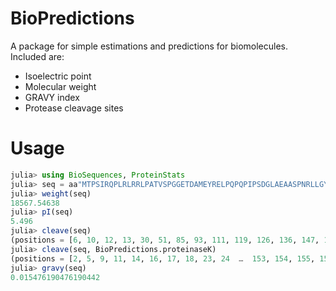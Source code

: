 # BioPredictions
A package for simple estimations and predictions for biomolecules. Included are:
- Isoelectric point
- Molecular weight
- GRAVY index
- Protease cleavage sites

# Usage
```julia
julia> using BioSequences, ProteinStats
julia> seq = aa"MTPSIRQPLRLRRLPATVSPGGETDAMEYRELPQPQPIPSDGLAEAASPNRLLGYLLLHWPMVLILGSMLGAGMAYLAYTLIPAKYTTYAMIRVALVPPSVSGFQNEEAARNDFLTCLKTQTQLIKSHFVLNAAIRDPAIAELPMIRSQVDPVAFLQDEVRVEYTDNS";
julia> weight(seq)
18567.54638
julia> pI(seq)
5.496
julia> cleave(seq)
(positions = [6, 10, 12, 13, 30, 51, 85, 93, 111, 119, 126, 136, 147, 161], peptides = LongAminoAcidSeq[MTPSIR, QPLR, LR, R, LPATVSPGGETDAMEYR, ELPQPQPIPSDGLAEAASPNR, LLGYLLLHWPMVLILGSMLGAGMAYLAYTLIPAK, YTTYAMIR, VALVPPSVSGFQNEEAAR, NDFLTCLK, TQTQLIK, SHFVLNAAIR, DPAIAELPMIR, SQVDPVAFLQDEVR, VEYTDNS])
julia> cleave(seq, BioPredictions.proteinaseK)
(positions = [2, 5, 9, 11, 14, 16, 17, 18, 23, 24  …  153, 154, 155, 156, 159, 160, 162, 163, 164, 165], peptides = LongAminoAcidSeq[MT, PSI, RQPL, RL, RRL, PA, T, V, SPGGE, T  …  A, F, L, QDE, V, RV, E, Y, T, DNS])
julia> gravy(seq)
0.015476190476190442
```
